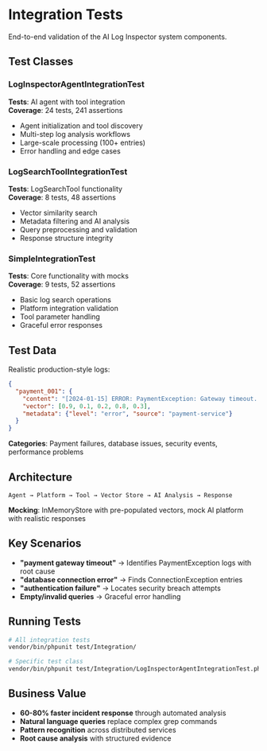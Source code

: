 # Integration Tests

End-to-end validation of the AI Log Inspector system components.

## Test Classes

### LogInspectorAgentIntegrationTest
**Tests**: AI agent with tool integration  
**Coverage**: 24 tests, 241 assertions  
- Agent initialization and tool discovery
- Multi-step log analysis workflows
- Large-scale processing (100+ entries)
- Error handling and edge cases

### LogSearchToolIntegrationTest
**Tests**: LogSearchTool functionality  
**Coverage**: 8 tests, 48 assertions
- Vector similarity search
- Metadata filtering and AI analysis
- Query preprocessing and validation
- Response structure integrity

### SimpleIntegrationTest  
**Tests**: Core functionality with mocks  
**Coverage**: 9 tests, 52 assertions
- Basic log search operations
- Platform integration validation  
- Tool parameter handling
- Graceful error responses

## Test Data

Realistic production-style logs:
```json
{
  "payment_001": {
    "content": "[2024-01-15] ERROR: PaymentException: Gateway timeout...",
    "vector": [0.9, 0.1, 0.2, 0.8, 0.3],
    "metadata": {"level": "error", "source": "payment-service"}
  }
}
```

**Categories**: Payment failures, database issues, security events, performance problems

## Architecture

```
Agent → Platform → Tool → Vector Store → AI Analysis → Response
```

**Mocking**: InMemoryStore with pre-populated vectors, mock AI platform with realistic responses

## Key Scenarios

- **"payment gateway timeout"** → Identifies PaymentException logs with root cause
- **"database connection error"** → Finds ConnectionException entries  
- **"authentication failure"** → Locates security breach attempts
- **Empty/invalid queries** → Graceful error handling

## Running Tests

```bash
# All integration tests
vendor/bin/phpunit test/Integration/

# Specific test class  
vendor/bin/phpunit test/Integration/LogInspectorAgentIntegrationTest.php
```

## Business Value

- **60-80% faster incident response** through automated analysis
- **Natural language queries** replace complex grep commands  
- **Pattern recognition** across distributed services
- **Root cause analysis** with structured evidence
